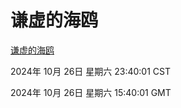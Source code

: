 # 谦虚的海鸥
[谦虚的海鸥](http://219.139.197.74:56308/qxdho/course/base/hotlink/index.php)

2024年 10月 26日 星期六 23:40:01 CST

2024年 10月 26日 星期六 15:40:01 GMT
